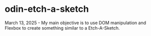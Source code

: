 # odin-etch-a-sketch

March 13, 2025 - My main objective is to use DOM manipulation and Flexbox to create something similar to a Etch-A-Sketch.